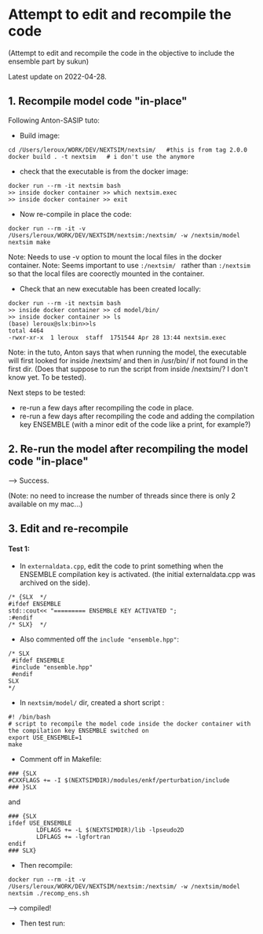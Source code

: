 
# Attempt to edit and recompile the code
(Attempt to edit and recompile the code in the objective to include the ensemble part by sukun)

Latest update on 2022-04-28.


## 1. Recompile model code "in-place"
Following Anton-SASIP tuto:
* Build image:
```
cd /Users/leroux/WORK/DEV/NEXTSIM/nextsim/   #this is from tag 2.0.0
docker build . -t nextsim   # i don't use the anymore
```
* check that the executable is from the docker image:
```
docker run --rm -it nextsim bash
>> inside docker container >> which nextsim.exec
>> inside docker container >> exit
```
* Now re-compile in place the code:
```
docker run --rm -it -v /Users/leroux/WORK/DEV/NEXTSIM/nextsim:/nextsim/ -w /nextsim/model nextsim make
```
Note: Needs to use -v option to mount the local files in the docker container.
Note: Seems important to use `:/nextsim/ ` rather than `:/nextsim` so that the local files are coorectly mounted in the container.
* Check that an new executable has been created locally:
```
docker run --rm -it nextsim bash
>> inside docker container >> cd model/bin/
>> inside docker container >> ls
(base) leroux@slx:bin>>ls
total 4464
-rwxr-xr-x  1 leroux  staff  1751544 Apr 28 13:44 nextsim.exec
```
Note: in the tuto, Anton says that when running the model, the executable will first looked for inside /nextsim/ and then in /usr/bin/ if not found in the first dir. (Does that suppose to run the script from inside /nextsim/? I don't know yet. To be tested).

Next steps to be tested:
- re-run a few days after recompiling the code in place.
- re-run a few days after recompiling the code and adding the compilation key ENSEMBLE (with a minor edit of the code like a print, for example?)

## 2. Re-run the model after recompiling the  model code "in-place"
--> Success.

(Note: no need to increase the number of threads since there is only 2 available on my mac...)

## 3. Edit and re-recompile
#### Test 1: 
* In `externaldata.cpp`, edit the code to print something when the ENSEMBLE compilation key is activated. (the initial externaldata.cpp was archived on the side). 
```
/* {SLX  */
#ifdef ENSEMBLE
std::cout<< "========= ENSEMBLE KEY ACTIVATED ";
:#endif
/* SLX}  */
```
* Also commented off the `include "ensemble.hpp"`:
```
/* SLX
 #ifdef ENSEMBLE
 #include "ensemble.hpp"
 #endif
SLX
*/
```
* In `nextsim/model/` dir, created a short script :
```
#! /bin/bash
# script to recompile the model code inside the docker container with the compilation key ENSEMBLE switched on
export USE_ENSEMBLE=1
make
```
* Comment off in Makefile:
```
### {SLX
#CXXFLAGS += -I $(NEXTSIMDIR)/modules/enkf/perturbation/include
### }SLX
```
and
```
### {SLX
ifdef USE_ENSEMBLE
        LDFLAGS += -L $(NEXTSIMDIR)/lib -lpseudo2D
        LDFLAGS += -lgfortran
endif
### SLX}
```
* Then recompile:
```
docker run --rm -it -v /Users/leroux/WORK/DEV/NEXTSIM/nextsim:/nextsim/ -w /nextsim/model nextsim ./recomp_ens.sh
```
--> compiled!
* Then test run:
